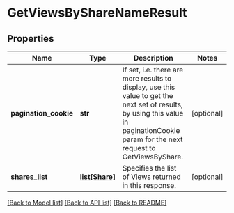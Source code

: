 # GetViewsByShareNameResult

## Properties
Name | Type | Description | Notes
------------ | ------------- | ------------- | -------------
**pagination_cookie** | **str** | If set, i.e. there are more results to display, use this value to get the next set of results, by using this value in paginationCookie param for the next request to GetViewsByShare. | [optional] 
**shares_list** | [**list[Share]**](Share.md) | Specifies the list of Views returned in this response. | [optional] 

[[Back to Model list]](../README.md#documentation-for-models) [[Back to API list]](../README.md#documentation-for-api-endpoints) [[Back to README]](../README.md)


